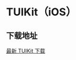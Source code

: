 # TUIKit（iOS）

## 下载地址

[最新 TUIKit 下载](https://imsdk-1252463788.cos.ap-guangzhou.myqcloud.com/4.9.1/TIM_SDK_TUIKIT_iOS_latest_framework.zip)
